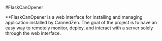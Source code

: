 #FlaskCanOpener

**FlaskCanOpener is a web interface for installing and managing application
installed by CannedZen. The goal of the project is to have an easy way to remotely
monitor, deploy, and interact with a server solely through the web interface.